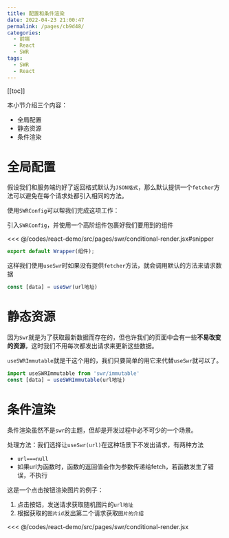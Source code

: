 ```yaml
---
title: 配置和条件渲染
date: 2022-04-23 21:00:47
permalink: /pages/cb9d48/
categories:
  - 前端
  - React
  - SWR
tags:
  - SWR
  - React
---
```


[[toc]]

本小节介绍三个内容：
- 全局配置
- 静态资源
- 条件渲染

# 全局配置

假设我们和服务端约好了返回格式默认为`JSON格式`，那么默认提供一个`fetcher`方法可以避免在每个请求处都引入相同的方法。

使用`SWRConfig`可以帮我们完成这项工作：

引入`SWRConfig`，并使用一个高阶组件包裹好我们要用到的组件

<<< @/codes/react-demo/src/pages/swr/conditional-render.jsx#snipper
```js
export default Wrapper(组件);
```

这样我们使用`useSwr`时如果没有提供`fetcher`方法，就会调用默认的方法来请求数据
```js
const [data] = useSwr(url地址)
```

# 静态资源

因为`Swr`就是为了获取最新数据而存在的，但也许我们的页面中会有一些**不易改变的资源**，这时我们不用每次都发出请求来更新这些数据。

`useSWRImmutable`就是干这个用的，我们只要简单的用它来代替`useSwr`就可以了。
```js
import useSWRImmutable from 'swr/immutable'
const [data] = useSWRImmutable(url地址)
```

# 条件渲染

条件渲染虽然不是`swr`的主题，但却是开发过程中必不可少的一个场景。

处理方法：我们选择让`useSwr(url)`在这种场景下不发出请求，有两种方法
- `url===null`
- 如果url为函数时，函数的返回值会作为参数传递给fetch，若函数发生了错误，不执行

这是一个点击按钮渲染图片的例子：
1.  点击按钮，发送请求获取随机图片的`url地址`
2.  根据获取的`图片id`发出第二个请求获取`图片的介绍`

<<< @/codes/react-demo/src/pages/swr/conditional-render.jsx
